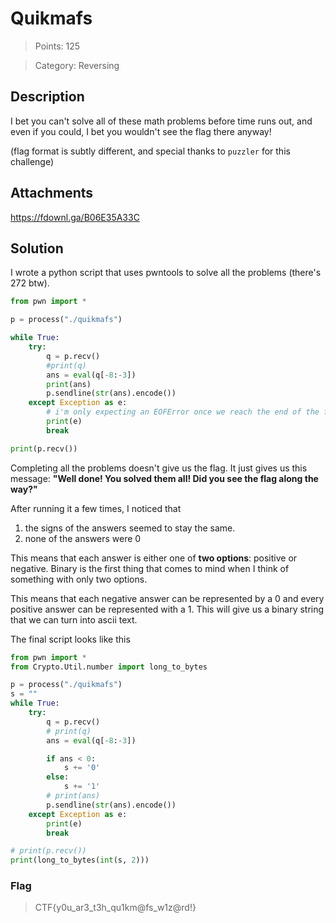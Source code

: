 # Quikmafs

> Points: 125

> Category: Reversing

## Description

I bet you can't solve all of these math problems before time runs out, and even if you could, I bet you wouldn't see the flag there anyway!

(flag format is subtly different, and special thanks to `puzzler` for this challenge)

## Attachments

https://fdownl.ga/B06E35A33C

## Solution

I wrote a python script that uses pwntools to solve all the problems (there's 272 btw).

```py
from pwn import *

p = process("./quikmafs")

while True:
    try:
        q = p.recv()
        #print(q)
        ans = eval(q[-8:-3])
        print(ans)
        p.sendline(str(ans).encode())
    except Exception as e:
        # i'm only expecting an EOFError once we reach the end of the file, but just in case it's something else, I'll print out the error
        print(e)
        break

print(p.recv())
```

Completing all the problems doesn't give us the flag. It just gives us this message: **"Well done! You solved them all! Did you see the flag along the way?"**

After running it a few times, I noticed that

1. the signs of the answers seemed to stay the same.
2. none of the answers were 0

This means that each answer is either one of **two options**: positive or negative. Binary is the first thing that comes to mind when I think of something with only two options.

This means that each negative answer can be represented by a 0 and every positive answer can be represented with a 1. This will give us a binary string that we can turn into ascii text.

The final script looks like this

```py
from pwn import *
from Crypto.Util.number import long_to_bytes

p = process("./quikmafs")
s = ""
while True:
    try:
        q = p.recv()
        # print(q)
        ans = eval(q[-8:-3])

        if ans < 0:
            s += '0'
        else:
            s += '1'
        # print(ans)
        p.sendline(str(ans).encode())
    except Exception as e:
        print(e)
        break

# print(p.recv())
print(long_to_bytes(int(s, 2)))
```

### Flag

> CTF{y0u_ar3_t3h_qu1km@fs_w1z@rd!}
